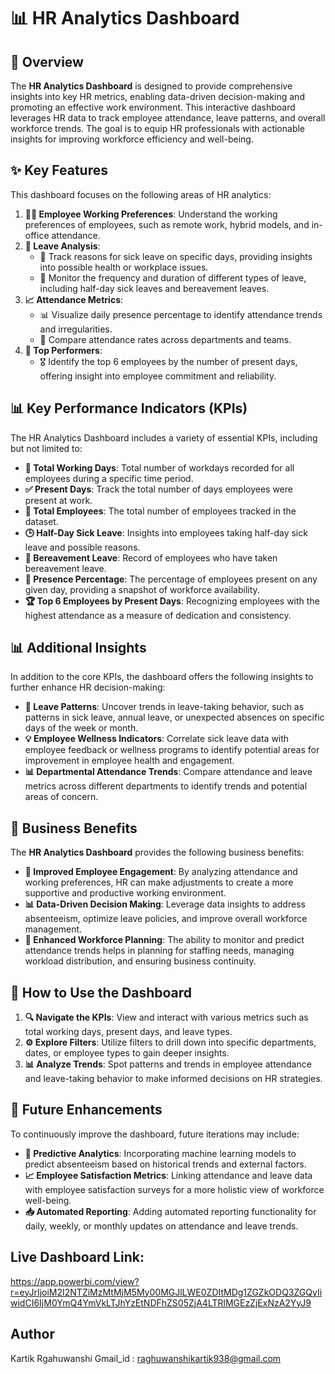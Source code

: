 # 📊 HR Analytics Dashboard

## 📌 Overview

The **HR Analytics Dashboard** is designed to provide comprehensive insights into key HR metrics, enabling data-driven decision-making and promoting an effective work environment. This interactive dashboard leverages HR data to track employee attendance, leave patterns, and overall workforce trends. The goal is to equip HR professionals with actionable insights for improving workforce efficiency and well-being.

## ✨ Key Features

This dashboard focuses on the following areas of HR analytics:

1. **👩‍💻 Employee Working Preferences**: Understand the working preferences of employees, such as remote work, hybrid models, and in-office attendance.
2. **📝 Leave Analysis**: 
   - 🏥 Track reasons for sick leave on specific days, providing insights into possible health or workplace issues.
   - 📅 Monitor the frequency and duration of different types of leave, including half-day sick leaves and bereavement leaves.
3. **📈 Attendance Metrics**: 
   - 📊 Visualize daily presence percentage to identify attendance trends and irregularities.
   - 🏢 Compare attendance rates across departments and teams.
4. **🌟 Top Performers**:
   - 🎖 Identify the top 6 employees by the number of present days, offering insight into employee commitment and reliability.

## 📊 Key Performance Indicators (KPIs)

The HR Analytics Dashboard includes a variety of essential KPIs, including but not limited to:

- **📅 Total Working Days**: Total number of workdays recorded for all employees during a specific time period.
- **✅ Present Days**: Track the total number of days employees were present at work.
- **👥 Total Employees**: The total number of employees tracked in the dataset.
- **🕒 Half-Day Sick Leave**: Insights into employees taking half-day sick leave and possible reasons.
- **💐 Bereavement Leave**: Record of employees who have taken bereavement leave.
- **📅 Presence Percentage**: The percentage of employees present on any given day, providing a snapshot of workforce availability.
- **🏆 Top 6 Employees by Present Days**: Recognizing employees with the highest attendance as a measure of dedication and consistency.

## 📊 Additional Insights

In addition to the core KPIs, the dashboard offers the following insights to further enhance HR decision-making:

- **📅 Leave Patterns**: Uncover trends in leave-taking behavior, such as patterns in sick leave, annual leave, or unexpected absences on specific days of the week or month.
- **💡 Employee Wellness Indicators**: Correlate sick leave data with employee feedback or wellness programs to identify potential areas for improvement in employee health and engagement.
- **📊 Departmental Attendance Trends**: Compare attendance and leave metrics across different departments to identify trends and potential areas of concern.

## 🎯 Business Benefits

The **HR Analytics Dashboard** provides the following business benefits:

- **💼 Improved Employee Engagement**: By analyzing attendance and working preferences, HR can make adjustments to create a more supportive and productive working environment.
- **📊 Data-Driven Decision Making**: Leverage data insights to address absenteeism, optimize leave policies, and improve overall workforce management.
- **📅 Enhanced Workforce Planning**: The ability to monitor and predict attendance trends helps in planning for staffing needs, managing workload distribution, and ensuring business continuity.

## 🚀 How to Use the Dashboard

1. **🔍 Navigate the KPIs**: View and interact with various metrics such as total working days, present days, and leave types.
2. **⚙️ Explore Filters**: Utilize filters to drill down into specific departments, dates, or employee types to gain deeper insights.
3. **📊 Analyze Trends**: Spot patterns and trends in employee attendance and leave-taking behavior to make informed decisions on HR strategies.

## 🔮 Future Enhancements

To continuously improve the dashboard, future iterations may include:

- **🤖 Predictive Analytics**: Incorporating machine learning models to predict absenteeism based on historical trends and external factors.
- **📈 Employee Satisfaction Metrics**: Linking attendance and leave data with employee satisfaction surveys for a more holistic view of workforce well-being.
- **📥 Automated Reporting**: Adding automated reporting functionality for daily, weekly, or monthly updates on attendance and leave trends.
## Live Dashboard Link:
https://app.powerbi.com/view?r=eyJrIjoiM2I2NTZiMzMtMjM5My00MGJlLWE0ZDItMDg1ZGZkODQ3ZGQyIiwidCI6IjM0YmQ4YmVkLTJhYzEtNDFhZS05ZjA4LTRlMGEzZjExNzA2YyJ9

## Author
Kartik Rgahuwanshi
Gmail_id : raghuwanshikartik938@gmail.com
